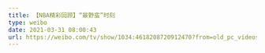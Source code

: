 ```yaml
---
title: 【NBA精彩回顾】“最野蛮”时刻
type: weibo
date: 2021-03-31 08:00:43
url: https://weibo.com/tv/show/1034:4618208720912470?from=old_pc_videoshow
---
```


<!-- more -->